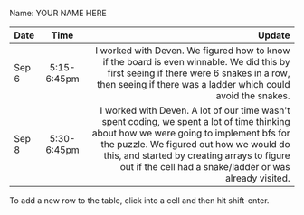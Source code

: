 Name: YOUR NAME HERE

| Date  |    Time     |                                                                                                                                                                                                                                                                                        Update |
|:------|:-----------:|----------------------------------------------------------------------------------------------------------------------------------------------------------------------------------------------------------------------------------------------------------------------------------------------:|
| Sep 6 | 5:15-6:45pm |                                                                                       I worked with Deven. We figured how to know if the board is even winnable. We did this by first seeing if there were 6 snakes in a row, then seeing if there was a ladder which could avoid the snakes. |
| Sep 8 | 5:30-6:45pm | I worked with Deven. A lot of our time wasn't spent coding, we spent a lot of time thinking about how we were going to implement bfs for the puzzle. We figured out how we would do this, and started by creating arrays to figure out if the cell had a snake/ladder or was already visited. |


To add a new row to the table, click into a cell and then hit shift-enter.